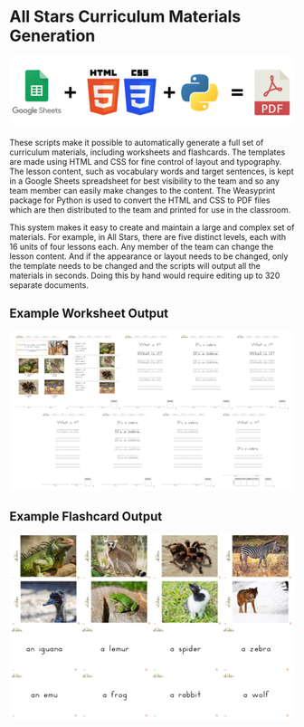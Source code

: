 # All Stars Curriculum Materials Generation

![Google Sheets + HTML and CSS + Python = PDF](/GSplusHTMLCSS.png)

These scripts make it possible to automatically generate a full set of curriculum materials, including worksheets and flashcards. The templates are made using HTML and CSS for fine control of layout and typography. The lesson content, such as vocabulary words and target sentences, is kept in a Google Sheets spreadsheet for best visibility to the team and so any team member can easily make changes to the content. The Weasyprint package for Python is used to convert the HTML and CSS to PDF files which are then distributed to the team and printed for use in the classroom.

This system makes it easy to create and maintain a large and complex set of materials. For example, in All Stars, there are five distinct levels, each with 16 units of four lessons each. Any member of the team can change the lesson content. And if the appearance or layout needs to be changed, only the template needs to be changed and the scripts will output all the materials in seconds. Doing this by hand would require editing up to 320 separate documents.

## Example Worksheet Output

![All Stars worksheets](/allstars-worksheets-example.png)

## Example Flashcard Output

![All Stars flashcards](/allstars-flashcards-example.png)
